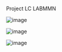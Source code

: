 Project LC LABMMN


![image](https://github.com/user-attachments/assets/c92932d8-eefc-4067-83f0-1c8e1f4127a3)


![image](https://github.com/user-attachments/assets/37cd63fa-319f-4142-8f02-8f258026de98)


![image](https://github.com/user-attachments/assets/9b30f475-ae0f-4835-82ac-22821c560907)
